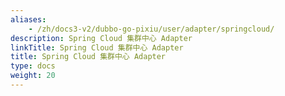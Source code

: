 ```yaml
---
aliases:
    - /zh/docs3-v2/dubbo-go-pixiu/user/adapter/springcloud/
description: Spring Cloud 集群中心 Adapter
linkTitle: Spring Cloud 集群中心 Adapter
title: Spring Cloud 集群中心 Adapter
type: docs
weight: 20
---
```


